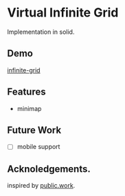 # Virtual Infinite Grid

Implementation in solid. 

## Demo 

[infinite-grid](https://solid.andres.duarterengifo.com/infinite-grid) 

## Features 

- minimap

## Future Work 

- [ ] mobile support

## Acknoledgements.

inspired by [public.work](https://public.work).

